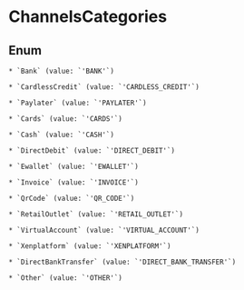 # ChannelsCategories




## Enum


    * `Bank` (value: `'BANK'`)

    * `CardlessCredit` (value: `'CARDLESS_CREDIT'`)

    * `Paylater` (value: `'PAYLATER'`)

    * `Cards` (value: `'CARDS'`)

    * `Cash` (value: `'CASH'`)

    * `DirectDebit` (value: `'DIRECT_DEBIT'`)

    * `Ewallet` (value: `'EWALLET'`)

    * `Invoice` (value: `'INVOICE'`)

    * `QrCode` (value: `'QR_CODE'`)

    * `RetailOutlet` (value: `'RETAIL_OUTLET'`)

    * `VirtualAccount` (value: `'VIRTUAL_ACCOUNT'`)

    * `Xenplatform` (value: `'XENPLATFORM'`)

    * `DirectBankTransfer` (value: `'DIRECT_BANK_TRANSFER'`)

    * `Other` (value: `'OTHER'`)


